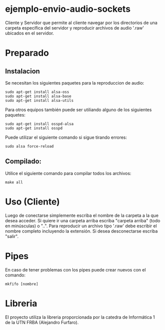 # ejemplo-envio-audio-sockets

Cliente y Servidor que permite al cliente navegar por los directorios de una carpeta específica del servidor y reproducir archivos de audio '.raw' ubicados en el servidor.

# Preparado

## Instalacion

Se necesitan los siguientes paquetes para la reproduccion de audio:
```
sudo apt-get install alsa-oss
sudo apt-get install alsa-base
sudo apt-get install alsa-utils
```

Para otros equipos también puede ser utiliando alguno de los siguientes paquetes:
```
sudo apt-get install osspd-alsa
sudo apt-get install osspd
```

Puede utilizar el siguiente comando si sigue tirando errores:
```
sudo alsa force-reload
```

## Compilado:

Utilice el siguiente comando para compilar todos los archivos:
```
make all
```

# Uso (Cliente)

Luego de conectarse simplemente escriba el nombre de la carpeta a la que desea acceder.
Si quiere ir una carpeta arriba escriba "carpeta arriba" (todo en minúsculas) o "..".
Para reproducir un archivo tipo '.raw' debe escribir el nombre completo incluyendo la extensión.
Si desea desconectarse escriba "salir".

# Pipes

En caso de tener problemas con los pipes puede crear nuevos con el comando:
```
mkfifo [nombre]
```

# Libreria

El proyecto utiliza la libreria proporcionada por la catedra de Informática 1 de la UTN FRBA (Alejandro Furfaro).
